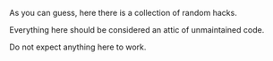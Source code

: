 As you can guess, here there is a collection of random hacks.

Everything here should be considered an attic of unmaintained code.

Do not expect anything here to work.





